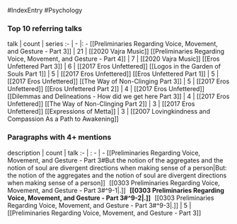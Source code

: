 #IndexEntry #Psychology

### Top 10 referring talks
talk | count | series
:- | - |: -
[[Preliminaries Regarding Voice, Movement, and Gesture - Part 3]] | 21 | [[2020 Vajra Music]]
[[Preliminaries Regarding Voice, Movement, and Gesture - Part 4]] | 7 | [[2020 Vajra Music]]
[[Eros Unfettered Part 3]] | 6 | [[2017 Eros Unfettered]]
[[Logos in the Garden of Souls Part 1]] | 5 | [[2017 Eros Unfettered]]
[[Eros Unfettered Part 1]] | 5 | [[2017 Eros Unfettered]]
[[The Way of Non-Clinging Part 3]] | 5 | [[2017 Eros Unfettered]]
[[Eros Unfettered Part 2]] | 4 | [[2017 Eros Unfettered]]
[[Dilemmas and Delineations - How did we get here Part 3]] | 4 | [[2017 Eros Unfettered]]
[[The Way of Non-Clinging Part 2]] | 3 | [[2017 Eros Unfettered]]
[[Expressions of Metta]] | 3 | [[2007 Lovingkindness and Compassion As a Path to Awakening]]

### Paragraphs with 4+ mentions
description | count | talk
:- | : - | -
[[Preliminaries Regarding Voice, Movement, and Gesture - Part 3#But the notion of the aggregates and the notion of soul are divergent directions when making sense of a person\|But: the notion of the aggregates and the notion of soul are divergent directions when making sense of a person]] &nbsp;&nbsp;[[0303 Preliminaries Regarding Voice, Movement, and Gesture - Part 3#^9-1\|.]] &nbsp; **[[0303 Preliminaries Regarding Voice, Movement, and Gesture - Part 3#^9-2\|.]]** &nbsp; [[0303 Preliminaries Regarding Voice, Movement, and Gesture - Part 3#^9-3\|.]] | 5 | [[Preliminaries Regarding Voice, Movement, and Gesture - Part 3]]

